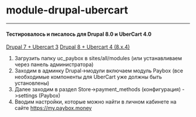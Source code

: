 # module-drupal-ubercart
---
#### Тестировалось и писалось для Drupal 8.0 и UberCart 4.0

[Drupal 7 + Ubercart 3](https://github.com/PayBox/module-drupal-ubercart/archive/drupal7_ubercart3.zip)
[Drupal 8 + Ubercart 4 (8.x.4)](https://github.com/PayBox/module-drupal-ubercart/archive/drupal8.zip)

1. Загрузить папку uc_paybox в sites/all/modules (или устанавливаем через панель администратора)
2. Заходим в админку Drupal->модули включаем модуль Paybox (все необходимые компоненты для UberCart уже должны быть установлены)
3. Далее заходим в раздел Store->payment_methods (конфигурация) ->settings (Paybox)
5. Вводим настройки, которые можно найти в личном кабинете на сайте https://my.paybox.money
